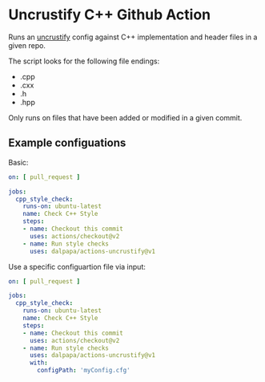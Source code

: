 # Uncrustify C++ Github Action
Runs an [uncrustify](https://github.com/uncrustify/uncrustify) config against C++ implementation and header files in a given repo. 

The script looks for the following file endings:
* .cpp
* .cxx
* .h
* .hpp

Only runs on files that have been added or modified in a given commit.

## Example configuations

Basic: 
```yml
on: [ pull_request ]

jobs:
  cpp_style_check:
    runs-on: ubuntu-latest
    name: Check C++ Style
    steps:
    - name: Checkout this commit
      uses: actions/checkout@v2
    - name: Run style checks
      uses: dalpapa/actions-uncrustify@v1
```

Use a specific configuartion file via input: 
```yml
on: [ pull_request ]

jobs:
  cpp_style_check:
    runs-on: ubuntu-latest
    name: Check C++ Style
    steps:
    - name: Checkout this commit
      uses: actions/checkout@v2
    - name: Run style checks
      uses: dalpapa/actions-uncrustify@v1
      with: 
        configPath: 'myConfig.cfg'
```
